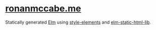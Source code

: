 # [ronanmccabe.me](https://ronanmccabe.me)

Statically generated [Elm](https://elm-lang.org/) using [style-elements](http://package.elm-lang.org/packages/mdgriffith/style-elements/latest) and [elm-static-html-lib](https://www.npmjs.com/package/elm-static-html-lib).
